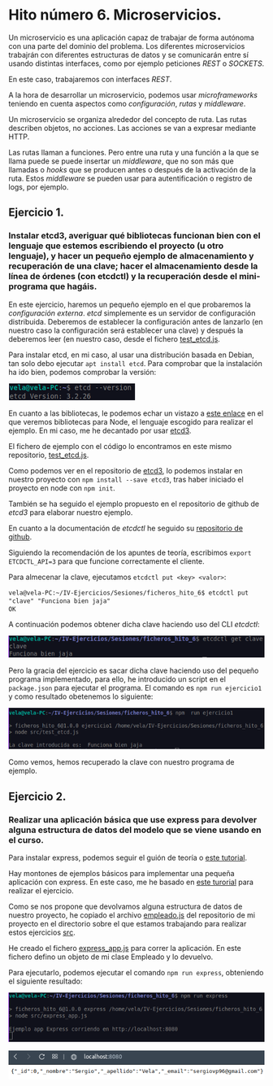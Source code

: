 # Hito número 6. Microservicios.

Un microservicio es una aplicación capaz de trabajar de forma autónoma con una parte del dominio del problema. Los diferentes microservicios trabajrán con diferentes estructuras de datos y se comunicarán entre sí usando distintas interfaces, como por ejemplo peticiones *REST* o *SOCKETS*.

En este caso, trabajaremos con interfaces *REST*.

A la hora de desarrollar un microservicio, podemos usar *microframeworks* teniendo en cuenta aspectos como *configuración*, *rutas* y *middleware*.

Un microservicio se organiza alrededor del concepto de ruta. Las rutas describen objetos, no acciones. Las acciones se van a expresar mediante HTTP.

Las rutas llaman a funciones. Pero entre una ruta y una función a la que se llama puede se puede insertar un *middleware*, que no son más que llamadas o *hooks* que se producen antes o después de la activación de la ruta. Estos *middleware* se pueden usar para autentificación o registro de logs, por ejemplo.

## Ejercicio 1.
### Instalar etcd3, averiguar qué bibliotecas funcionan bien con el lenguaje que estemos escribiendo el proyecto (u otro lenguaje), y hacer un pequeño ejemplo de almacenamiento y recuperación de una clave; hacer el almacenamiento desde la línea de órdenes (con etcdctl) y la recuperación desde el mini-programa que hagáis.

En este ejercicio, haremos un pequeño ejemplo en el que probaremos la *configuración externa*. *etcd* simplemente es un servidor de configuración distribuida. Deberemos de establecer la configuración antes de lanzarlo (en nuestro caso la configuración será establecer una clave) y después la deberemos leer (en nuestro caso, desde el fichero [test_etcd.js](https://github.com/sergiovp/IV-Ejercicios/blob/main/Sesiones/ficheros_hito_6/src/test_etcd.js).

Para instalar etcd, en mi caso, al usar una distribución basada en Debian, tan solo debo ejecutar `apt install etcd`.
Para comprobar que la instalación ha ido bien, podemos comprobar la versión:

![captura](https://github.com/sergiovp/IV-Ejercicios/blob/main/Sesiones/images/etcd_version.png)

En cuanto a las bibliotecas, le podemos echar un vistazo a [este enlace](https://etcd.io/docs/v3.3.12/integrations/) en el que veremos bibliotecas para Node, el lenguaje escogido para realizar el ejemplo. En mi caso, me he decantado por usar [etcd3](https://github.com/mixer/etcd3).

El fichero de ejemplo con el código lo encontramos en este mismo repositorio, [test_etcd.js](https://github.com/sergiovp/IV-Ejercicios/blob/main/Sesiones/ficheros_hito_6/src/test_etcd.js).

Como podemos ver en el repositorio de [etcd3](https://github.com/mixer/etcd3), lo podemos instalar en nuestro proyecto con `npm install --save etcd3`, tras haber iniciado el proyecto en node con `npm init`.

También se ha seguido el ejemplo propuesto en el repositorio de github de *etcd3* para elaborar nuestro ejemplo.

En cuanto a la documentación de *etcdctl* he seguido su [repositorio de github](https://github.com/etcd-io/etcd/tree/master/etcdctl).

Siguiendo la recomendación de los apuntes de teoría, escribimos `export ETCDCTL_API=3` para que funcione correctamente el cliente.

Para almecenar la clave, ejecutamos `etcdctl put <key> <valor>`:
~~~
vela@vela-PC:~/IV-Ejercicios/Sesiones/ficheros_hito_6$ etcdctl put "clave" "Funciona bien jaja"
OK
~~~

A continuación podemos obtener dicha clave haciendo uso del CLI *etcdctl*:

![captura](https://github.com/sergiovp/IV-Ejercicios/blob/main/Sesiones/images/get_clave.png)

Pero la gracia del ejercicio es sacar dicha clave haciendo uso del pequeño programa implementado, para ello, he introducido un script en el `package.json` para ejecutar el programa. El comando es `npm run ejercicio1` y como resultado obetenemos lo siguiente:

![captura](https://github.com/sergiovp/IV-Ejercicios/blob/main/Sesiones/images/funciona_bien.png)

Como vemos, hemos recuperado la clave con nuestro programa de ejemplo.

## Ejercicio 2.
### Realizar una aplicación básica que use express para devolver alguna estructura de datos del modelo que se viene usando en el curso. 

Para instalar express, podemos seguir el guión de teoría o [este tutorial](https://expressjs.com/es/starter/installing.html).

Hay montones de ejemplos básicos para implementar una pequeña aplicación con express. En este caso, me he basado en [este turorial](https://expressjs.com/es/starter/hello-world.html) para realizar el ejercicio.

Como se nos propone que devolvamos alguna estructura de datos de nuestro proyecto, he copiado el archivo [empleado.js](https://github.com/sergiovp/IV-Ejercicios/blob/main/Sesiones/ficheros_hito_6/src/empleado.js) del repositorio de mi proyecto en el directorio sobre el que estamos trabajando para realizar estos ejercicios [src](https://github.com/sergiovp/IV-Ejercicios/tree/main/Sesiones/ficheros_hito_6/src).

He creado el fichero [express_app.js](https://github.com/sergiovp/IV-Ejercicios/blob/main/Sesiones/ficheros_hito_6/src/express_app.js) para correr la aplicación. En este fichero defino un objeto de mi clase Empleado y lo devuelvo.

Para ejecutarlo, podemos ejecutar el comando `npm run express`, obteniendo el siguiente resultado:

![captura](https://github.com/sergiovp/IV-Ejercicios/blob/main/Sesiones/images/express1.png)

![captura](https://github.com/sergiovp/IV-Ejercicios/blob/main/Sesiones/images/express2.png)
